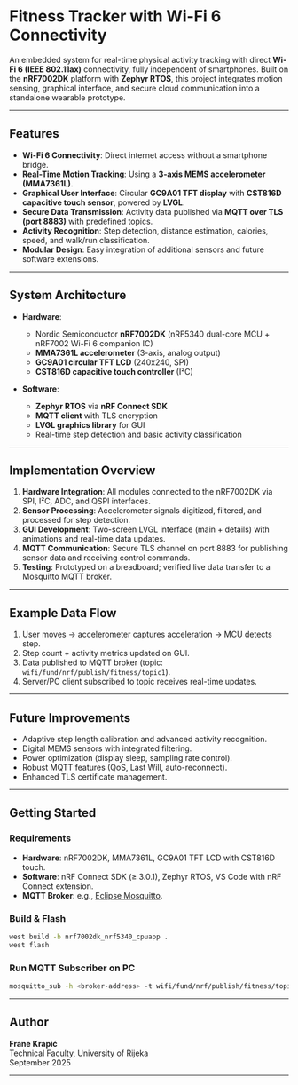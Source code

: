 # Fitness Tracker with Wi-Fi 6 Connectivity

An embedded system for real-time physical activity tracking with direct **Wi-Fi 6 (IEEE 802.11ax)** connectivity, fully independent of smartphones. Built on the **nRF7002DK** platform with **Zephyr RTOS**, this project integrates motion sensing, graphical interface, and secure cloud communication into a standalone wearable prototype.

---

## Features

- **Wi-Fi 6 Connectivity**: Direct internet access without a smartphone bridge.
- **Real-Time Motion Tracking**: Using a **3-axis MEMS accelerometer (MMA7361L)**.
- **Graphical User Interface**: Circular **GC9A01 TFT display** with **CST816D capacitive touch sensor**, powered by **LVGL**.
- **Secure Data Transmission**: Activity data published via **MQTT over TLS (port 8883)** with predefined topics.
- **Activity Recognition**: Step detection, distance estimation, calories, speed, and walk/run classification.
- **Modular Design**: Easy integration of additional sensors and future software extensions.

---

## System Architecture

- **Hardware**:  
  - Nordic Semiconductor **nRF7002DK** (nRF5340 dual-core MCU + nRF7002 Wi-Fi 6 companion IC)  
  - **MMA7361L accelerometer** (3-axis, analog output)  
  - **GC9A01 circular TFT LCD** (240x240, SPI)  
  - **CST816D capacitive touch controller** (I²C)  

- **Software**:  
  - **Zephyr RTOS** via **nRF Connect SDK**  
  - **MQTT client** with TLS encryption  
  - **LVGL graphics library** for GUI  
  - Real-time step detection and basic activity classification  

---

## Implementation Overview

1. **Hardware Integration**: All modules connected to the nRF7002DK via SPI, I²C, ADC, and QSPI interfaces.  
2. **Sensor Processing**: Accelerometer signals digitized, filtered, and processed for step detection.  
3. **GUI Development**: Two-screen LVGL interface (main + details) with animations and real-time data updates.  
4. **MQTT Communication**: Secure TLS channel on port 8883 for publishing sensor data and receiving control commands.  
5. **Testing**: Prototyped on a breadboard; verified live data transfer to a Mosquitto MQTT broker.  

---

## Example Data Flow

1. User moves → accelerometer captures acceleration → MCU detects step.  
2. Step count + activity metrics updated on GUI.  
3. Data published to MQTT broker (topic: `wifi/fund/nrf/publish/fitness/topic1`).  
4. Server/PC client subscribed to topic receives real-time updates.  

---

## Future Improvements

- Adaptive step length calibration and advanced activity recognition.  
- Digital MEMS sensors with integrated filtering.  
- Power optimization (display sleep, sampling rate control).  
- Robust MQTT features (QoS, Last Will, auto-reconnect).  
- Enhanced TLS certificate management.  

---

## Getting Started

### Requirements
- **Hardware**: nRF7002DK, MMA7361L, GC9A01 TFT LCD with CST816D touch.  
- **Software**: nRF Connect SDK (≥ 3.0.1), Zephyr RTOS, VS Code with nRF Connect extension.  
- **MQTT Broker**: e.g., [Eclipse Mosquitto](https://mosquitto.org).  

### Build & Flash
```bash
west build -b nrf7002dk_nrf5340_cpuapp .
west flash
```

### Run MQTT Subscriber on PC
```bash
mosquitto_sub -h <broker-address> -t wifi/fund/nrf/publish/fitness/topic1 --cafile ca.crt -p 8883
```

---

## Author

**Frane Krapić**  
Technical Faculty, University of Rijeka  
September 2025

---
